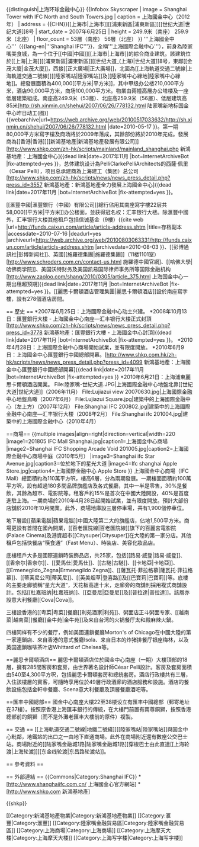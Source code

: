 {{distinguish|上海环球金融中心}}
{{Infobox Skyscraper
| image = Shanghai Tower with IFC North and South Towers.jpg
| caption = 上海國金中心（2012年）
| address = {{CHN}}[[上海市|上海市]][[浦東新區|浦東新區]][[世纪大道|世纪大道]]8号
| start_date = 2007年6月25日
| height = 249.9米（南座） 259.9米（北座）
| floor_count = 53層（南座） 56層（北座）
}}
'''上海國金中心'''（{{lang-en|'''Shanghai IFC'''}}，全稱'''上海國際金融中心'''），前身為陸家嘴美食城，為一个位于[[中國|中國]][[上海市|上海市]]的綜合商业建筑。該建筑位於[[上海|上海]][[浦東新區|浦東新區]][[世纪大道_(上海)|世纪大道]]8号，東鄰[[金茂大廈|金茂大廈]]，西接[[正大廣場|正大廣場]]，北面為[[上海軌道交通二號線|上海軌道交通二號線]][[陸家嘴站|陸家嘴站]]及[[陸家嘴中心綠地|陸家嘴中心綠地]]。總發展面積為400,000[[平方米|平方米]]，其中甲级办公楼210,000平方米，酒店90,000平方米，商场100,000平方米。物業由兩幢高層办公塔楼及一座低層建築組成。南座高249.9米（53層）、北座高259.9米（56層）、低层建筑高85米<ref name=r1>[http://sh.xinmin.cn/shehui/2007/06/26/778132.html 陆家嘴新地标国金中心昨日动工(图)] {{webarchive|url=https://web.archive.org/web/20100517033632/http://sh.xinmin.cn/shehui/2007/06/26/778132.html |date=2010-05-17 }}</ref>。第一期80,000平方米寫字樓及商场將於2009年落成，其餘部份將於2010年完成。發展商為[[香港|香港]][[新鴻基地產|新鴻基地產發展有限公司]]<ref name=r2>[http://www.shkp.com/zh-hk/scripts/mainland/mainland_shanghai.php 新鴻基地產：上海國金中心]{{dead link|date=2017年11月 |bot=InternetArchiveBot |fix-attempted=yes }}</ref>，总体建筑设计為PelliClarkePelliArchitects的西薩‧佩里（Cesar Pelli），项目总承建商為上海建工（集团）总公司<ref name=r3>[http://www.shkp.com/zh-hk/scripts/news/news_press_detail.php?press_id=3557 新鴻基地產：新鴻基地產全力發展上海國金中心]{{dead link|date=2017年11月 |bot=InternetArchiveBot |fix-attempted=yes }}</ref>。

[[滙豐中國|滙豐銀行（中國）有限公司]]總行佔用其南座寫字樓22层共58,000[[平方米|平方米]]办公楼面，並获得冠名权：汇丰银行大楼。除滙豐中國外，汇丰银行大楼其他租戶包括信诚基金（9樓）<ref>{{cite web |url=http://funds.caixun.com/article/articls-address.shtm |title=存档副本 |accessdate=2010-07-16 |deadurl=yes |archiveurl=https://web.archive.org/web/20100803063331/http://funds.caixun.com/article/articls-address.shtm |archivedate=2010-08-03 }}</ref>、[[彭博通訊社|彭博新闻社]]、英國[[施羅德集團|施羅德集團]]（11楼1101室）<ref>[http://www.schroders.com.cn/contact-us.html 施羅德中國官網]</ref>、[[哈佛大學|哈佛商学院]]、美国沃特财务及美国凯易国际律师事务所等国际金融机构<ref>[http://www.zaoloo.com/shang/2010/0305/article_375.html 上海国金中心一期出租超预期]{{dead link|date=2017年11月 |bot=InternetArchiveBot |fix-attempted=yes }}</ref>。[[麗思卡爾頓酒店管理集團|麗思卡爾頓酒店]]設於南座寫字樓，設有278個酒店房間。

== 歷史 ==
*2007年6月25日：上海國際金融中心动土兴建。
*2008年10月13日：匯豐銀行大樓 - 上海國金中心南座—汇丰银行大楼正式封頂<ref name=r4>[http://www.shkp.com/zh-hk/scripts/news/news_press_detail.php?press_id=3778 新鴻基地產：匯豐銀行大樓 - 上海國金中心封頂]{{dead link|date=2017年11月 |bot=InternetArchiveBot |fix-attempted=yes }}</ref>。
*2010年4月28日：上海國際金融中心商場開始試業，並有限度開放。
*2010年6月9日：上海國金中心匯豐銀行中國總部開幕。<ref>[http://www.shkp.com.hk/zh-hk/scripts/news/news_press_detail.php?press_id=4099 新鴻基地產：上海國金中心匯豐銀行中國總部開幕]{{dead link|date=2017年11月 |bot=InternetArchiveBot |fix-attempted=yes }}</ref>
*2010年6月21日：上海浦東麗思卡爾頓酒店開業。
<gallery>
File:陸家嘴-世紀大道.JPG|上海國際金融中心地盤北靠[[世紀大道|世紀大道]]（2006年11月）
File:Lujiazui view 20070630.jpg|上海國際金融中心地盤鳥瞰（2007年6月）
File:Lujiazui Square.jpg|建築中的上海國際金融中心（左上方）（2007年12月）
File:Shanghai IFC 200802.jpg|建築中的上海國際金融中心南座—汇丰银行大楼（2008年2月）
File:Shanghai ifc 201004.jpg|建築中的上海國際金融中心（2010年4月）
</gallery>

==商場==
{{multiple images|align=right|direction=vertical|width=220
|image1=201805 IFC Mall Shanghai.jpg|caption1=上海國金中心商場
|image2=Shanghai IFC Shopping Arcade Void 201005.jpg|caption2=上海國際金融中心商場中庭（2010年5月）
|image3=Shanghai ifc Star Avenue.jpg|caption3=位於地下的星光大道
|image4=Ifc shanghai Apple Store.jpg|caption4=上海國際金融中心 Apple Store
}}
上海國金中心商場（IFC Mall）總面積約為110萬平方呎，樓高6層，分為兩期發展。一期樓面面積約100萬平方呎，設有超過180多間品牌旗艦店及各式餐廳，其中一半是零售，30%是餐飲，其餘為超市、電影院等。租客戶約15%是首次在中國大陸開設，40%是首度進駐上海。一期商場於2010年4月28日起開始試業，並有限度開放。預計大部份店舖於2010年10月開業。此外，商場地庫設三層停車場，共有1,900個停車位。

地下層設[[蘋果電腦|蘋果電腦]]中國大陸第二大的旗艦店，佔地1,500平方米。商場更設有首間在國內開業，[[百老匯院線|百老匯院線]]旗下的百麗宮電影院(Palace Cinema)及港資超市[[Citysuper|Citysuper]]在大陸的第一家分店。其他租戶包括快餐店“筷食通”（Fast Menu）、時裝店、美容化妝品店。 

底樓租戶大多是國際連鎖時裝飾品店，共25家，包括[[路易·威登|路易·威登]]、[[香奈尔|香奈尔]]、[[愛馬仕|愛馬仕]]、[[古馳|古馳]]、[[卡地亞|卡地亞]]、[[Ermenegildo_Zegna|Ermenegildo Zegna]]、[[薩瓦托·菲拉格慕|薩瓦托·菲拉格慕]]、[[蒂芙尼公司|蒂芙尼]]、[[英美烟草|登喜路]]及[[巴寶莉|巴寶莉]]等。底樓的主要走廊號稱“星光大道”，天花板高達十米，走廊旁的商舖則採用複式商舖設計。包括[[杜嘉班纳|杜嘉班纳]]、[[亞曼尼|亞曼尼]]及[[普拉達|普拉達]]。該層亦設意大利餐廳[[Cova|Cova]]。

三樓設香港的[[粤菜|粤菜]]餐廳[[利苑酒家|利苑]]、粥面店正斗粥面专家、[[越南菜|越南菜]]餐廳[[金牛苑|金牛苑]]及来自台湾的火锅餐厅太和殿麻辣火鍋。

四樓同样有不少的餐厅，例如美國連鎖餐廳Morton's of Chicago在中國大陸的第一家連鎖店、來自香港的意式餐廳Isola、来自日本的炸猪排餐厅银座梅林，以及英国連鎖咖啡茶叶店Whittard of Chelsea等。

==麗思卡爾頓酒店==
麗思卡爾頓酒店位於國金中心南座（一期）大樓頂部的18層，擁有285間客房和套房，由世界著名設計師César Pelli設計。客房及套房面積由540至4,300平方呎，包括麗思卡爾頓套房和總統套房。酒店行政樓共有三層，入住該樓層的賓客，可隨時享用位於49層行政酒廊的酒店服務和設施。酒店的餐飲設施包括金軒中餐廳、Scena意大利餐廳及頂層餐廳酒吧等。

==匯丰中國總部==
國金中心南座大樓22至38楼设立有匯丰中國總部（郵寄地址在37樓）。按照原香港上海匯丰銀行的傳統，在大樓門前置有兩尊銅獅，按照香港總部前的銅獅（而不是外灘老匯丰大樓前的原件）複製。

== 交通 ==
[[上海軌道交通二號線|地鐵二號綫]][[陸家嘴站|陸家嘴站]]與囯金中心毗鄰，地鐵站的出口之一由地下直通商場。此外在商場附近還有數座公交巴士站。商場附近的[[陆家嘴金融城1路|陆家嘴金融城1路]]穿梭巴士由此直達[[上海轮渡|上海轮渡]][[东金线轮渡|东昌路轮渡站]]。

== 參考資料 ==
<div class="references-small">
<references />
</div>

== 外部連結 ==
{{Commons|Category:Shanghai IFC}}
*[http://www.shanghaiifc.com.cn/ 上海國金心官方網站]
*[http://www.shkp.com 新鴻基地產]

{{shkp}}

[[Category:新鴻基地產物業|Category:新鴻基地產物業]]
[[Category:滙豐|Category:滙豐]]
[[Category:陸家嘴金融貿易區|Category:陸家嘴金融貿易區]]
[[Category:上海商場|Category:上海商場]]
[[Category:上海摩天大楼|Category:上海摩天大楼]]
[[Category:上海写字楼|Category:上海写字楼]]